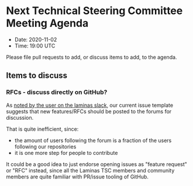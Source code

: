 # Next Technical Steering Committee Meeting Agenda

- Date: 2020-11-02
- Time: 19:00 UTC

Please file pull requests to add, or discuss items to add, to the agenda.

## Items to discuss

### RFCs - discuss directly on GitHub?

As [noted by the user on the laminas slack](https://laminas.slack.com/archives/C4QBQUEG5/p1602604527127400), our current issue template suggests that
new features/RFCs should be posted to the forums for discussion.

That is quite inefficient, since:

 * the amount of users following the forum is a fraction of the users following our repositories
 * it is one more step for people to contribute

It could be a good idea to just endorse opening issues as "feature request" or "RFC" instead, since all the Laminas TSC members and community members
are quite familiar with PR/issue tooling of GitHub.
